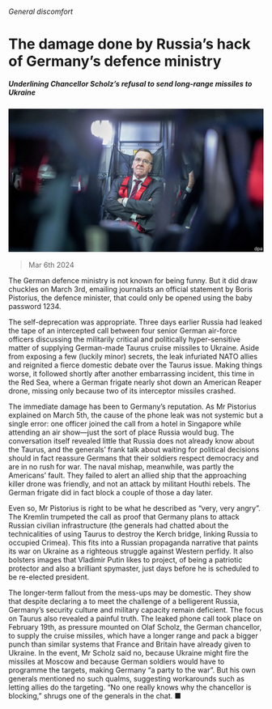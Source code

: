 ###### General discomfort

# The damage done by Russia’s hack of Germany’s defence ministry 

##### Underlining Chancellor Scholz’s refusal to send long-range missiles to Ukraine 

![image](images/20240309_EUP005.jpg) 

> Mar 6th 2024 

The German defence ministry is not known for being funny. But it did draw chuckles on March 3rd, emailing journalists an official statement by Boris Pistorius, the defence minister, that could only be opened using the baby password 1234. 

The self-deprecation was appropriate. Three days earlier Russia had leaked the tape of an intercepted call between four senior German air-force officers discussing the militarily critical and politically hyper-sensitive matter of supplying German-made Taurus cruise missiles to Ukraine. Aside from exposing a few (luckily minor) secrets, the leak infuriated NATO allies and reignited a fierce domestic debate over the Taurus issue. Making things worse, it followed shortly after another embarrassing incident, this time in the Red Sea, where a German frigate nearly shot down an American Reaper drone, missing only because two of its interceptor missiles crashed.


The immediate damage has been to Germany’s reputation. As Mr Pistorius explained on March 5th, the cause of the phone leak was not systemic but a single error: one officer joined the call from a hotel in Singapore while attending an air show—just the sort of place Russia would bug. The conversation itself revealed little that Russia does not already know about the Taurus, and the generals’ frank talk about waiting for political decisions should in fact reassure Germans that their soldiers respect democracy and are in no rush for war. The naval mishap, meanwhile, was partly the Americans’ fault. They failed to alert an allied ship that the approaching killer drone was friendly, and not an attack by militant Houthi rebels. The German frigate did in fact block a couple of those a day later.

Even so, Mr Pistorius is right to be what he described as “very, very angry”. The Kremlin trumpeted the call as proof that Germany plans to attack Russian civilian infrastructure (the generals had chatted about the technicalities of using Taurus to destroy the Kerch bridge, linking Russia to occupied Crimea). This fits into a Russian propaganda narrative that paints its war on Ukraine as a righteous struggle against Western perfidy. It also bolsters images that Vladimir Putin likes to project, of being a patriotic protector and also a brilliant spymaster, just days before he is scheduled to be re-elected president. 

The longer-term fallout from the mess-ups may be domestic. They show that despite declaring a to meet the challenge of a belligerent Russia, Germany’s security culture and military capacity remain deficient. The focus on Taurus also revealed a painful truth. The leaked phone call took place on February 19th, as pressure mounted on Olaf Scholz, the German chancellor, to supply the cruise missiles, which have a longer range and pack a bigger punch than similar systems that France and Britain have already given to Ukraine. In the event, Mr Scholz said no, because Ukraine might fire the missiles at Moscow and because German soldiers would have to programme the targets, making Germany “a party to the war”. But his own generals mentioned no such qualms, suggesting workarounds such as letting allies do the targeting. “No one really knows why the chancellor is blocking,” shrugs one of the generals in the chat. ■


